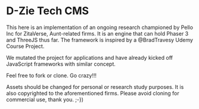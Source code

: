 # D-Zie Tech CMS

This here is an implementation of an ongoing research championed by Pello Inc for ZitaVerse, Aunt-related firms. It is an engine that can hold Phaser 3 and ThreeJS thus far.
The framework is inspired by a @BradTravesy Udemy Course Project.

We mutated the project for applications and have already kicked off JavaScript frameworks with similar concept.

Feel free to fork or clone. Go crazy!!!

Assets should be changed for personal or research study purposes. It is also copyrighted to the aforementioned firms. Please avoid cloning for commercial use, thank you. ;-})
